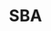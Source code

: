 ---
# This topic lives at
# https://digital.gov/topics/sba

# Topic Title
title: "SBA"

# description — keep it short and clear
# summary: ""

# Weight
weight: 1

# For more information on managing topics,
# see https://github.com/GSA/digitalgov.gov/wiki/topics
---